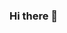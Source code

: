 ### Hi there 👋

<!--
**Iyabah/Iyabah** is a ✨ _special_ ✨ repository because its `README.md` (this file) appears on your GitHub profile.
Flowcharts and codes of Programming Language 1 and Programming languages 2 courses with Dr Caner Ozcan in the main branch
